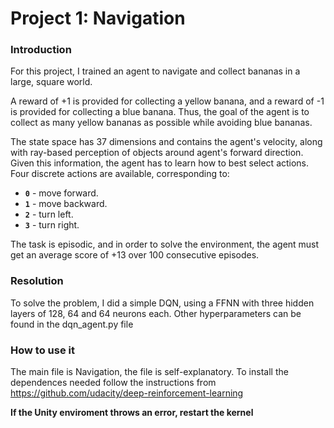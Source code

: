 # Project 1: Navigation

### Introduction

For this project, I trained an agent to navigate and collect bananas in a large, square world.  

A reward of +1 is provided for collecting a yellow banana, and a reward of -1 is provided for collecting a blue banana.  Thus, the goal of the agent is to collect as many yellow bananas as possible while avoiding blue bananas.  

The state space has 37 dimensions and contains the agent's velocity, along with ray-based perception of objects around agent's forward direction.  Given this information, the agent has to learn how to best select actions.  Four discrete actions are available, corresponding to:
- **`0`** - move forward.
- **`1`** - move backward.
- **`2`** - turn left.
- **`3`** - turn right.

The task is episodic, and in order to solve the environment, the agent must get an average score of +13 over 100 consecutive episodes.

### Resolution

To solve the problem, I did a simple DQN, using a FFNN with three hidden layers of 128, 64 and 64 neurons each.
Other hyperparameters can be found in the dqn_agent.py file

### How to use it

The main file is Navigation, the file is self-explanatory. To install the dependences needed follow the instructions from https://github.com/udacity/deep-reinforcement-learning


**If the Unity enviroment throws an error, restart the kernel**